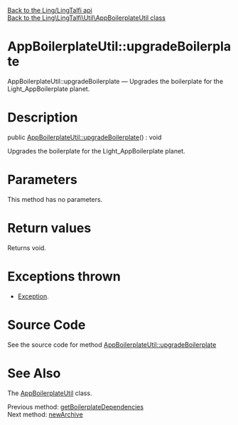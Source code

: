 [Back to the Ling/LingTalfi api](https://github.com/lingtalfi/LingTalfi/blob/master/doc/api/Ling/LingTalfi.md)<br>
[Back to the Ling\LingTalfi\Util\AppBoilerplateUtil class](https://github.com/lingtalfi/LingTalfi/blob/master/doc/api/Ling/LingTalfi/Util/AppBoilerplateUtil.md)


AppBoilerplateUtil::upgradeBoilerplate
================



AppBoilerplateUtil::upgradeBoilerplate — Upgrades the boilerplate for the Light_AppBoilerplate planet.




Description
================


public [AppBoilerplateUtil::upgradeBoilerplate](https://github.com/lingtalfi/LingTalfi/blob/master/doc/api/Ling/LingTalfi/Util/AppBoilerplateUtil/upgradeBoilerplate.md)() : void




Upgrades the boilerplate for the Light_AppBoilerplate planet.




Parameters
================

This method has no parameters.


Return values
================

Returns void.


Exceptions thrown
================

- [Exception](http://php.net/manual/en/class.exception.php).&nbsp;







Source Code
===========
See the source code for method [AppBoilerplateUtil::upgradeBoilerplate](https://github.com/lingtalfi/LingTalfi/blob/master/Util/AppBoilerplateUtil.php#L91-L228)


See Also
================

The [AppBoilerplateUtil](https://github.com/lingtalfi/LingTalfi/blob/master/doc/api/Ling/LingTalfi/Util/AppBoilerplateUtil.md) class.

Previous method: [getBoilerplateDependencies](https://github.com/lingtalfi/LingTalfi/blob/master/doc/api/Ling/LingTalfi/Util/AppBoilerplateUtil/getBoilerplateDependencies.md)<br>Next method: [newArchive](https://github.com/lingtalfi/LingTalfi/blob/master/doc/api/Ling/LingTalfi/Util/AppBoilerplateUtil/newArchive.md)<br>

